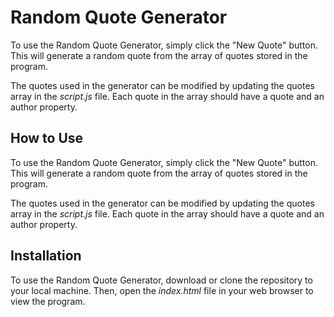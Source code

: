 # Random Quote Generator

To use the Random Quote Generator, simply click the "New Quote" button. This will generate a random quote from the array of quotes stored in the program.

The quotes used in the generator can be modified by updating the quotes array in the *script.js* file. Each quote in the array should have a quote and an author property.

## How to Use

To use the Random Quote Generator, simply click the "New Quote" button. This will generate a random quote from the array of quotes stored in the program.

The quotes used in the generator can be modified by updating the quotes array in the *script.js* file. Each quote in the array should have a quote and an author property.

## Installation

To use the Random Quote Generator, download or clone the repository to your local machine. Then, open the *index.html* file in your web browser to view the program.



